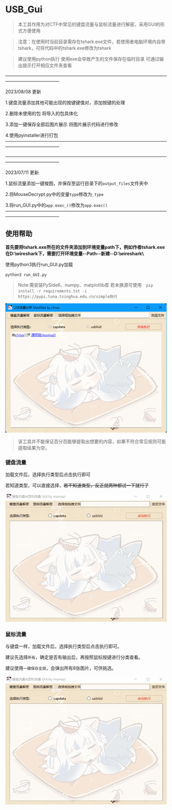 # USB_Gui

> 本工具作用为对CTF中常见的键盘流量与鼠标流量进行解密，采用GUI的形式方便使用

> 注意：在使用时当前目录需存在tshark.exe文件，若使用者电脑环境内自带tshark，可将代码中的tshark.exe修改为tshark

> 建议使用python执行 使用exe会导致产生的文件保存在临时目录 可通过输出提示打开相应文件夹查看

————————————————————————————————————————————————

2023/08/08 更新

1.键盘流量添加其他可能出现的按键键值对，添加<RET>按键的处理

2.删除未使用的包 将导入的包具体化

3.添加一键保存全部后图片展示 将图片展示代码进行修改

4.使用pyinstaller进行打包
————————————————————————————————————————————————

————————————————————————————————————————————————

2023/07/11 更新

1.鼠标流量添加一键梭图，并保存至运行目录下的`output_files`文件夹中

2.将MouseDecrypt.py中的变量`type`修改为`_type`

3.将run_GUI.py中的`app.exec_()`修改为`app.exec()`
————————————————————————————————————————————————

## 使用帮助

**首先要将tshark.exe所在的文件夹添加到环境变量path下，例如作者tshark.exe在D:\\wireshark下，需要打开环境变量--Path--新建--D:\\wireshark\\**

使用python3执行run_GUI.py加载

```shell
python3 run_GUI.py
```



> Note:需安装PySide6、numpy、matplotlib库
> 若未换源可使用　`pip install -r requirements.txt -i  https://pypi.tuna.tsinghua.edu.cn/simple执行`

![image-20230630130402882](README.assets/image-20230630130402882.png)

> 该工具并不能保证百分百能够提取出想要的内容，如果不符合常见规则可能提取结果为空。



### 键盘流量

加载文件后，选择执行类型后点击执行即可

若知道类型，可以直接选择，~~若不知道类型，反正就两种都试一下就行了~~

![keyborad](README.assets/keyborad.gif)



### 鼠标流量

与键盘一样，加载文件后，选择执行类型后点击执行即可。

建议先选择`所有`，确定是否有输出后，再按照鼠标按键进行分类查看。

建议使用`一键保存全部`，会弹出所有8张图片，可供挑选。

![mouse](README.assets/mouse.gif)
